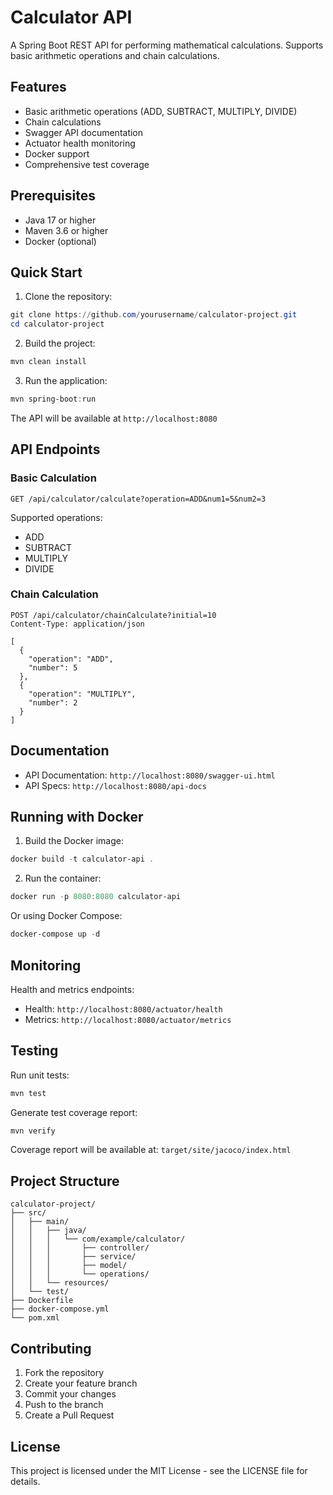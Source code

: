# Calculator API

A Spring Boot REST API for performing mathematical calculations. Supports basic arithmetic operations and chain calculations.

## Features

- Basic arithmetic operations (ADD, SUBTRACT, MULTIPLY, DIVIDE)
- Chain calculations
- Swagger API documentation
- Actuator health monitoring
- Docker support
- Comprehensive test coverage

## Prerequisites

- Java 17 or higher
- Maven 3.6 or higher
- Docker (optional)

## Quick Start

1. Clone the repository:
```powershell
git clone https://github.com/yourusername/calculator-project.git
cd calculator-project
```

2. Build the project:
```powershell
mvn clean install
```

3. Run the application:
```powershell
mvn spring-boot:run
```

The API will be available at `http://localhost:8080`

## API Endpoints

### Basic Calculation
```http
GET /api/calculator/calculate?operation=ADD&num1=5&num2=3
```

Supported operations:
- ADD
- SUBTRACT
- MULTIPLY
- DIVIDE

### Chain Calculation
```http
POST /api/calculator/chainCalculate?initial=10
Content-Type: application/json

[
  {
    "operation": "ADD",
    "number": 5
  },
  {
    "operation": "MULTIPLY",
    "number": 2
  }
]
```

## Documentation

- API Documentation: `http://localhost:8080/swagger-ui.html`
- API Specs: `http://localhost:8080/api-docs`

## Running with Docker

1. Build the Docker image:
```powershell
docker build -t calculator-api .
```

2. Run the container:
```powershell
docker run -p 8080:8080 calculator-api
```

Or using Docker Compose:
```powershell
docker-compose up -d
```

## Monitoring

Health and metrics endpoints:
- Health: `http://localhost:8080/actuator/health`
- Metrics: `http://localhost:8080/actuator/metrics`

## Testing

Run unit tests:
```powershell
mvn test
```

Generate test coverage report:
```powershell
mvn verify
```

Coverage report will be available at: `target/site/jacoco/index.html`

## Project Structure

```
calculator-project/
├── src/
│   ├── main/
│   │   ├── java/
│   │   │   └── com/example/calculator/
│   │   │       ├── controller/
│   │   │       ├── service/
│   │   │       ├── model/
│   │   │       └── operations/
│   │   └── resources/
│   └── test/
├── Dockerfile
├── docker-compose.yml
└── pom.xml
```

## Contributing

1. Fork the repository
2. Create your feature branch
3. Commit your changes
4. Push to the branch
5. Create a Pull Request

## License

This project is licensed under the MIT License - see the LICENSE file for details.